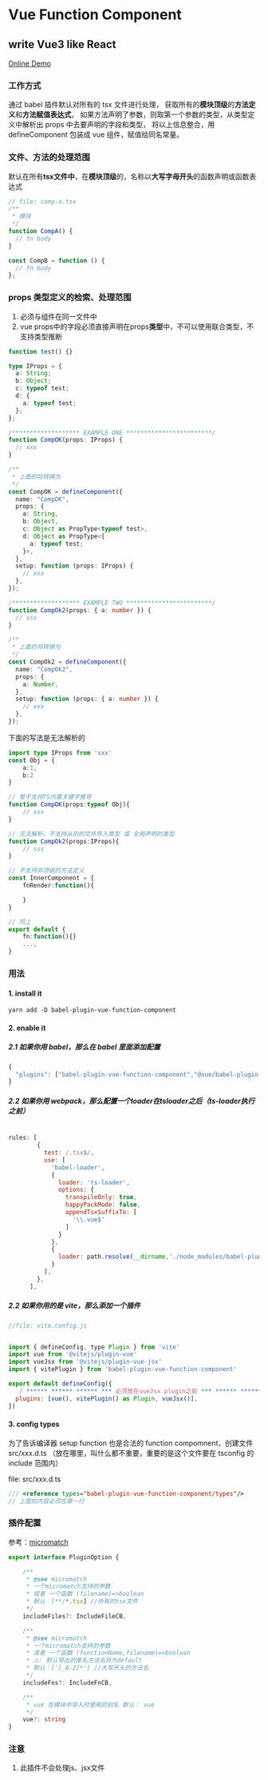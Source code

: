 # Vue Function Component
## write Vue3 like React
[Online Demo](https://codesandbox.io/p/github/Murphy-Tong/babel-plugin-vue-function-component-demo/draft/charming-mestorf?file=%2Fsrc%2FApp.tsx&workspace=%257B%2522activeFileId%2522%253A%2522cl9qwbmqe000clrfsgxg42wfb%2522%252C%2522openFiles%2522%253A%255B%2522%252FREADME.md%2522%255D%252C%2522sidebarPanel%2522%253A%2522EXPLORER%2522%252C%2522gitSidebarPanel%2522%253A%2522COMMIT%2522%252C%2522sidekickItems%2522%253A%255B%257B%2522type%2522%253A%2522PREVIEW%2522%252C%2522taskId%2522%253A%2522dev%2522%252C%2522port%2522%253A5173%252C%2522key%2522%253A%2522cl9qwqpzm000q3d6ijlsxq1dr%2522%252C%2522isMinimized%2522%253Afalse%257D%255D%257D)

### 工作方式

通过 babel 插件默认对所有的 tsx 文件进行处理，
获取所有的**模块顶级**的**方法定义**和**方法赋值表达式**，
如果方法声明了参数，则取第一个参数的类型，从类型定义中解析出 props 中去要声明的字段和类型，
将以上信息整合，用 defineComponent 包装成 vue 组件，赋值给同名常量。

### 文件、方法的处理范围

默认在所有**tsx文件中**，在**模块顶级**的，名称以**大写字母开头**的函数声明或函数表达式

```typescript
// file: comp-a.tsx
/**
 * 模块
 */
function CompA() {
  // fn body
}

const CompB = function () {
  // fn body
};
```

### props 类型定义的检索、处理范围

1. 必须与组件在同一文件中
2. vue props中的字段必须直接声明在props**类型**中，不可以使用联合类型，不支持类型推断 

```typescript
function test() {}

type IProps = {
  a: String;
  b: Object;
  c: typeof test;
  d: {
    a: typeof test;
  };
};

/******************* EXAMPLE ONE ************************/
function CompOK(props: IProps) {
  // xxx
}

/**
 * 上面的将转换为
 */
const CompOK = defineComponent({
  name: "CompOK",
  props: {
    a: String,
    b: Object,
    c: Object as PropType<typeof test>,
    d: Object as PropType<{
      a: typeof test;
    }>,
  },
  setup: function (props: IProps) {
    // xxx
  },
});

/******************* EXAMPLE TWO ************************/
function CompOk2(props: { a: number }) {
  // sss
}

/**
 * 上面的将转换为
 */
const CompOk2 = defineComponent({
  name: "CompOk2",
  props: {
    a: Number,
  },
  setup: function (props: { a: number }) {
    // xxx
  },
});

```

下面的写法是无法解析的

```typescript
import type IProps from 'xxx'
const Obj = {
    a:1,
    b:2
}

// 暂不支持TS内置关键字推导
function CompOK(props:typeof Obj){
    // xxx
}

// 无法解析，不支持从别的文件导入类型 或 全局声明的类型
function CompOk2(props:IProps){
    // sss
}

// 不支持非顶级的方法定义
const InnerComponent = {
    fnRender:function(){

    }
}

// 同上
export default {
    fn:function(){}
    ...,
}
```

### 用法

#### 1. install it

```shell
yarn add -D babel-plugin-vue-function-component
```

#### 2. enable it

##### 2.1 如果你用 babel，那么在 babel 里面添加配置

```javascript
{
  "plugins": ["babel-plugin-vue-function-component","@vue/babel-plugin-jsx"]
}
```

##### 2.2 如果你用 webpack，那么配置一个loader在tsloader之后（ts-loader执行之前）

```javascript

rules: [
        {
          test: /.tsx$/,
          use: [
            'babel-loader',
            {
              loader: 'ts-loader',
              options: {
                transpileOnly: true,
                happyPackMode: false,
                appendTsxSuffixTo: [
                  '\\.vue$'
                ]
              }
            },
            {
              loader: path.resolve(__dirname,'./node_modules/babel-plugin-vue-function-component/lib/webpack-loader.js')
            }
          ],
        },
      ],

```

##### 2.2 如果你用的是 vite，那么添加一个插件

```javascript
//file: vite.config.js


import { defineConfig, type Plugin } from 'vite'
import vue from '@vitejs/plugin-vue'
import vueJsx from '@vitejs/plugin-vue-jsx'
import { vitePlugin } from 'babel-plugin-vue-function-component'

export default defineConfig({
   / ****** ****** ****** *** 必须放在vueJsx plugin之前 *** ****** ****** ******/
  plugins: [vue(), vitePlugin() as Plugin, vueJsx()],
})

```

#### 3. config types

为了告诉编译器 setup function 也是合法的 function compomnent，创建文件 src/xxx.d.ts （放在哪里，叫什么都不重要，重要的是这个文件要在 tsconfig 的 include 范围内）

file: src/xxx.d.ts

```javascript
/// <reference types="babel-plugin-vue-function-component/types"/>
// 上面的内容必须在第一行
```

### 插件配置
参考：[micromatch]()

```typescript
export interface PluginOption {

    /**
     * @see micromatch 
     * 一个micromatch支持的参数 
     * 或者 一个函数 (filename)=>boolean
     * 默认：[**/*.tsx] //所有的tsx文件
     */
    includeFiles?: IncludeFileCB,

    /**
     * @see micromatch 
     * 一个micromatch支持的参数 
     * 或者 一个函数 (functionName,filename)=>boolean
     * ⚠️: 默认导出的匿名方法名将为default
     * 默认：['[_A-Z]*'] //大写开头的方法名
     */
    includeFns?: IncludeFnCB,

    /**
     * vue 在模块中导入时使用的别名 默认： vue
     */
    vue?: string
}
```

### 注意
1. 此插件不会处理js、jsx文件